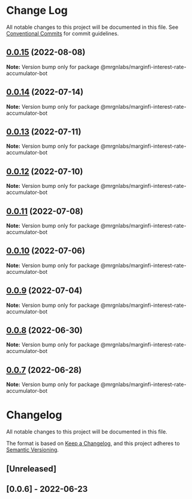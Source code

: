 # Change Log

All notable changes to this project will be documented in this file.
See [Conventional Commits](https://conventionalcommits.org) for commit guidelines.

## [0.0.15](https://github.com/mrgnlabs/marginfi-sdk/compare/@mrgnlabs/marginfi-interest-rate-accumulator-bot@0.0.14...@mrgnlabs/marginfi-interest-rate-accumulator-bot@0.0.15) (2022-08-08)

**Note:** Version bump only for package @mrgnlabs/marginfi-interest-rate-accumulator-bot





## [0.0.14](https://github.com/mrgnlabs/marginfi-sdk/compare/@mrgnlabs/marginfi-interest-rate-accumulator-bot@0.0.13...@mrgnlabs/marginfi-interest-rate-accumulator-bot@0.0.14) (2022-07-14)

**Note:** Version bump only for package @mrgnlabs/marginfi-interest-rate-accumulator-bot





## [0.0.13](https://github.com/mrgnlabs/marginfi-sdk/compare/@mrgnlabs/marginfi-interest-rate-accumulator-bot@0.0.12...@mrgnlabs/marginfi-interest-rate-accumulator-bot@0.0.13) (2022-07-11)

**Note:** Version bump only for package @mrgnlabs/marginfi-interest-rate-accumulator-bot





## [0.0.12](https://github.com/mrgnlabs/marginfi-sdk/compare/@mrgnlabs/marginfi-interest-rate-accumulator-bot@0.0.11...@mrgnlabs/marginfi-interest-rate-accumulator-bot@0.0.12) (2022-07-10)

**Note:** Version bump only for package @mrgnlabs/marginfi-interest-rate-accumulator-bot





## [0.0.11](https://github.com/mrgnlabs/marginfi-sdk/compare/@mrgnlabs/marginfi-interest-rate-accumulator-bot@0.0.10...@mrgnlabs/marginfi-interest-rate-accumulator-bot@0.0.11) (2022-07-08)

**Note:** Version bump only for package @mrgnlabs/marginfi-interest-rate-accumulator-bot





## [0.0.10](https://github.com/mrgnlabs/marginfi-sdk/compare/@mrgnlabs/marginfi-interest-rate-accumulator-bot@0.0.9...@mrgnlabs/marginfi-interest-rate-accumulator-bot@0.0.10) (2022-07-06)

**Note:** Version bump only for package @mrgnlabs/marginfi-interest-rate-accumulator-bot





## [0.0.9](https://github.com/mrgnlabs/marginfi-sdk/compare/@mrgnlabs/marginfi-interest-rate-accumulator-bot@0.0.8...@mrgnlabs/marginfi-interest-rate-accumulator-bot@0.0.9) (2022-07-04)

**Note:** Version bump only for package @mrgnlabs/marginfi-interest-rate-accumulator-bot





## [0.0.8](https://github.com/mrgnlabs/marginfi-sdk/compare/@mrgnlabs/marginfi-interest-rate-accumulator-bot@0.0.7...@mrgnlabs/marginfi-interest-rate-accumulator-bot@0.0.8) (2022-06-30)

**Note:** Version bump only for package @mrgnlabs/marginfi-interest-rate-accumulator-bot





## [0.0.7](https://github.com/mrgnlabs/marginfi-sdk/compare/@mrgnlabs/marginfi-interest-rate-accumulator-bot@0.0.6...@mrgnlabs/marginfi-interest-rate-accumulator-bot@0.0.7) (2022-06-28)

**Note:** Version bump only for package @mrgnlabs/marginfi-interest-rate-accumulator-bot





# Changelog

All notable changes to this project will be documented in this file.

The format is based on [Keep a Changelog](https://keepachangelog.com/en/1.0.0/),
and this project adheres to [Semantic Versioning](https://semver.org/spec/v2.0.0.html).

## [Unreleased]

## [0.0.6] - 2022-06-23
